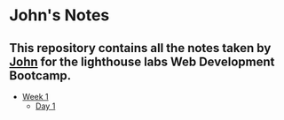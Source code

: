 # John's Notes

## This repository contains all the notes taken by [John](https://github.com/JohnBorges52) for the lighthouse labs Web Development Bootcamp.

* [Week 1](/week_1/)
  * [Day 1](/week_1/Day_1)